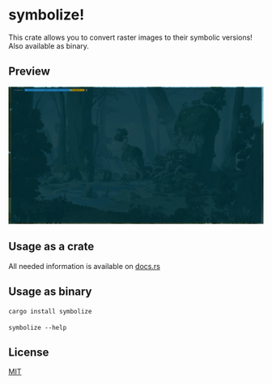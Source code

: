 # symbolize!

This crate allows you to convert raster images to their symbolic versions! Also available as binary.

## Preview

![Preview](/docs/preview.gif "Binary usage preview")

## Usage as a crate

All needed information is available on [docs.rs](https://docs.rs/symbolize)

## Usage as binary

```
cargo install symbolize

symbolize --help
```

## License
[MIT](https://opensource.org/licenses/MIT)
